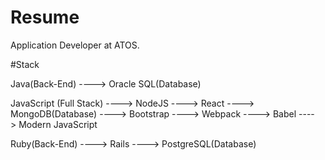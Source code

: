 # Resume

Application Developer at ATOS.

#Stack

Java(Back-End)
----> Oracle SQL(Database)

JavaScript (Full Stack)
----> NodeJS
----> React
----> MongoDB(Database)
----> Bootstrap
----> Webpack
----> Babel
----> Modern JavaScript

Ruby(Back-End)
----> Rails
----> PostgreSQL(Database)


